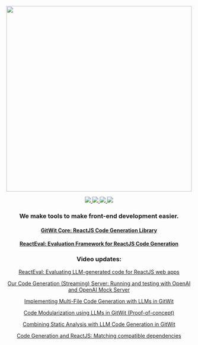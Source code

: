 <p align="center">
<img width="500" src="https://github.com/gitwitorg/.github/assets/33395784/6c66bf18-b73d-47c0-b226-a9f78598a1ce" />
</p>
<div dir="auto">
  <p align="center" dir="auto">
    <a href="https://twitter.com/gitwitdev" rel="nofollow">
        <img src="https://camo.githubusercontent.com/e0b5d90f9dbe95df41c7546e0988797b237a89362c7de520cd9a811de6f02d05/68747470733a2f2f696d672e736869656c64732e696f2f62616467652f582f547769747465722d3030303030303f7374796c653d666f722d7468652d6261646765266c6f676f3d78266c6f676f436f6c6f723d7768697465" data-canonical-src="https://img.shields.io/badge/X/Twitter-000000?style=for-the-badge&amp;logo=x&amp;logoColor=white" style="max-width: 100%;">
    </a>
    <a href="https://www.linkedin.com/company/gitwitdev/" rel="nofollow">
        <img src="https://camo.githubusercontent.com/591c02e8ff595d43e0b35b1b29aed639a7154b959cd8f8c854b9e176d885b094/68747470733a2f2f696d672e736869656c64732e696f2f62616467652f4c696e6b6564496e2d3030373742353f7374796c653d666f722d7468652d6261646765266c6f676f3d6c696e6b6564696e266c6f676f436f6c6f723d7768697465" data-canonical-src="https://img.shields.io/badge/LinkedIn-0077B5?style=for-the-badge&amp;logo=linkedin&amp;logoColor=white" style="max-width: 100%;">
    </a>
    <a href="https://discord.gitwit.dev/" rel="nofollow">
        <img src="https://camo.githubusercontent.com/930f7883dc43ea38dc8674fdbde77875993b0cdd011318fb4268dfb3f3bcb185/68747470733a2f2f696d672e736869656c64732e696f2f62616467652f446973636f72642d3538363546323f7374796c653d666f722d7468652d6261646765266c6f676f3d646973636f7264266c6f676f436f6c6f723d7768697465" data-canonical-src="https://img.shields.io/badge/Discord-5865F2?style=for-the-badge&amp;logo=discord&amp;logoColor=white" style="max-width: 100%;">
    </a>
    <a href="https://www.youtube.com/@gitwitdev" rel="nofollow">
        <img src="https://camo.githubusercontent.com/c4cccdb78776ae4782fbbfae4c58f3d2dfecdaa13af37791db4c6ddfc1044b26/68747470733a2f2f696d672e736869656c64732e696f2f62616467652f596f75547562652d4646303030303f7374796c653d666f722d7468652d6261646765266c6f676f3d796f7574756265266c6f676f436f6c6f723d7768697465" data-canonical-src="https://img.shields.io/badge/YouTube-FF0000?style=for-the-badge&amp;logo=youtube&amp;logoColor=white" style="max-width: 100%;">
    </a>
  </p>
</div>
<h3 align="center">
  We make tools to make front-end development easier.
</h3>
<h4 align="center"><a href="https://github.com/gitwitorg/gitwit-server">GitWit Core: ReactJS Code Generation Library</a></h4>
<h4 align="center"><a href="https://github.com/gitwitorg/react-eval">ReactEval: Evaluation Framework for ReactJS Code Generation</a></h4>
<h3 align="center">Video updates:</h3>
<p align="center"><a href="https://www.youtube.com/watch?v=tMVqY0igi6Q">ReactEval: Evaluating LLM-generated code for ReactJS web apps</a>
<p align="center"><a href="https://www.youtube.com/watch?v=-7wfs2hJE7M">Our Code Generation (Streaming) Server: Running and testing with OpenAI and OpenAI Mock Server</a>
<p align="center"><a href="https://www.youtube.com/watch?v=INx3V0xIcu8">Implementing Multi-File Code Generation with LLMs in GitWit
</a>
<p align="center"><a href="https://www.youtube.com/watch?v=PX5jEpjKhIw">Code Modularization using LLMs in GitWit (Proof-of-concept)
</a>
<p align="center"><a href="https://www.youtube.com/watch?v=i4iJd1mLUrk">Combining Static Analysis with LLM Code Generation in GitWit
</a>
<p align="center"><a href="https://www.youtube.com/watch?v=0ePzeh34CxI">Code Generation and ReactJS: Matching compatible dependencies</a>
</p>
